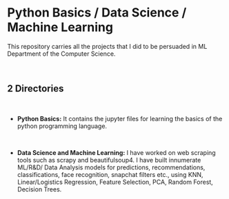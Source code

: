 # Python Basics / Data Science / Machine Learning

This repository carries all the projects that I did to be persuaded in ML Department of the Computer Science.

<br>


## 2 Directories
<br>

- <b>Python Basics:</b> It contains the jupyter files for learning the basics of the python programming language.
<br>
                
- <b>Data Science and Machine Learning:</b> I have worked on web scraping tools such as scrapy and beautifulsoup4. I have built innumerate ML/R&D/ Data Analysis models for predictions, recommendations, classifications, face recognition, snapchat filters etc., using KNN, Linear/Logistics Regression, Feature Selection, PCA, Random Forest, Decision Trees.

